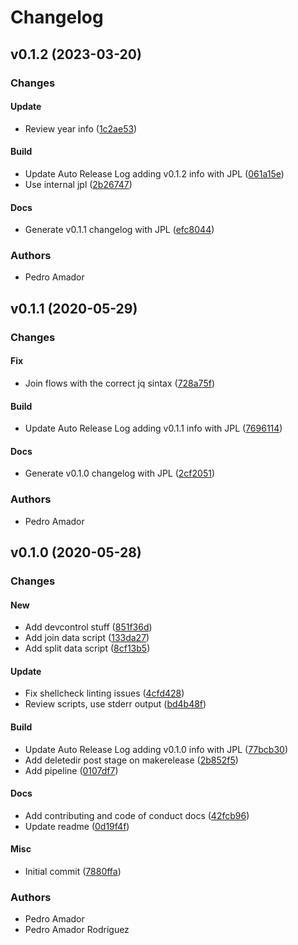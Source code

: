 # Changelog

## v0.1.2 (2023-03-20)

### Changes

#### Update

* Review year info ([1c2ae53](https://github.com/ayudadigital/node-red-utils/commit/1c2ae53))

#### Build

* Update Auto Release Log adding v0.1.2 info with JPL ([061a15e](https://github.com/ayudadigital/node-red-utils/commit/061a15e))
* Use internal jpl ([2b26747](https://github.com/ayudadigital/node-red-utils/commit/2b26747))

#### Docs

* Generate v0.1.1 changelog with JPL ([efc8044](https://github.com/ayudadigital/node-red-utils/commit/efc8044))

### Authors

* Pedro Amador

## v0.1.1 (2020-05-29)

### Changes

#### Fix

* Join flows with the correct jq sintax ([728a75f](https://github.com/ayudadigital/node-red-utils/commit/728a75f))

#### Build

* Update Auto Release Log adding v0.1.1 info with JPL ([7696114](https://github.com/ayudadigital/node-red-utils/commit/7696114))

#### Docs

* Generate v0.1.0 changelog with JPL ([2cf2051](https://github.com/ayudadigital/node-red-utils/commit/2cf2051))

### Authors

* Pedro Amador

## v0.1.0 (2020-05-28)

### Changes

#### New

* Add devcontrol stuff ([851f36d](https://github.com/ayudadigital/node-red-utils/commit/851f36d))
* Add join data script ([133da27](https://github.com/ayudadigital/node-red-utils/commit/133da27))
* Add split data script ([8cf13b5](https://github.com/ayudadigital/node-red-utils/commit/8cf13b5))

#### Update

* Fix shellcheck linting issues ([4cfd428](https://github.com/ayudadigital/node-red-utils/commit/4cfd428))
* Review scripts, use stderr output ([bd4b48f](https://github.com/ayudadigital/node-red-utils/commit/bd4b48f))

#### Build

* Update Auto Release Log adding v0.1.0 info with JPL ([77bcb30](https://github.com/ayudadigital/node-red-utils/commit/77bcb30))
* Add deletedir post stage on makerelease ([2b852f5](https://github.com/ayudadigital/node-red-utils/commit/2b852f5))
* Add pipeline ([0107df7](https://github.com/ayudadigital/node-red-utils/commit/0107df7))

#### Docs

* Add contributing and code of conduct docs ([42fcb96](https://github.com/ayudadigital/node-red-utils/commit/42fcb96))
* Update readme ([0d19f4f](https://github.com/ayudadigital/node-red-utils/commit/0d19f4f))

#### Misc

* Initial commit ([7880ffa](https://github.com/ayudadigital/node-red-utils/commit/7880ffa))

### Authors

* Pedro Amador
* Pedro Amador Rodríguez

